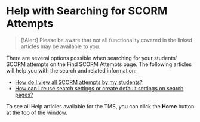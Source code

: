 # Help with Searching for SCORM Attempts

> [!Alert] Please be aware that not all functionality covered in the linked articles may be available to you.

There are several options possible when searching for your students' SCORM attempts on the Find SCORM Attempts page. The following articles will help you with the search and related information: 

- [How do I view all SCORM attempts by my students?](../tms-administrators/courses-and-activities/view-scorm-attempts.md)
- [How can I reuse search settings or create default settings on search pages?](../tms-administrators/tms-fundamentals/reuse-search-settings-or-create-default-settings-on-search-pages.md)

To see all Help articles available for the TMS, you can click the **Home** button at the top of the window.
